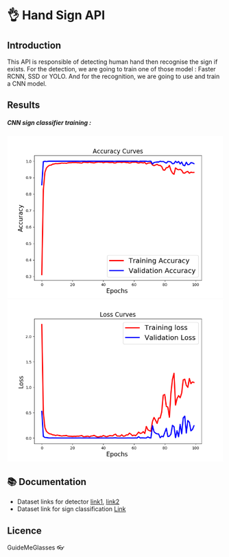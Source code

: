 # :ok_hand: Hand Sign API

## Introduction
This API is responsible of detecting human hand then recognise the sign if exists.
For the detection, we are going to train one of those model : Faster RCNN, SSD or YOLO.
And for the recognition, we are going to use and train a CNN model.

## Results
##### CNN sign classifier training :
![accuracy](images/accuracy.png) ![accuracy](images/loss.png)


## :books: Documentation
- Dataset links for detector [link1](http://vision.soic.indiana.edu/projects/egohands/), [link2](https://sites.google.com/view/11khands)
- Dataset link for sign classification [Link](https://www.kaggle.com/datamunge/sign-language-mnist)
## Licence
GuideMeGlasses
:eyeglasses: